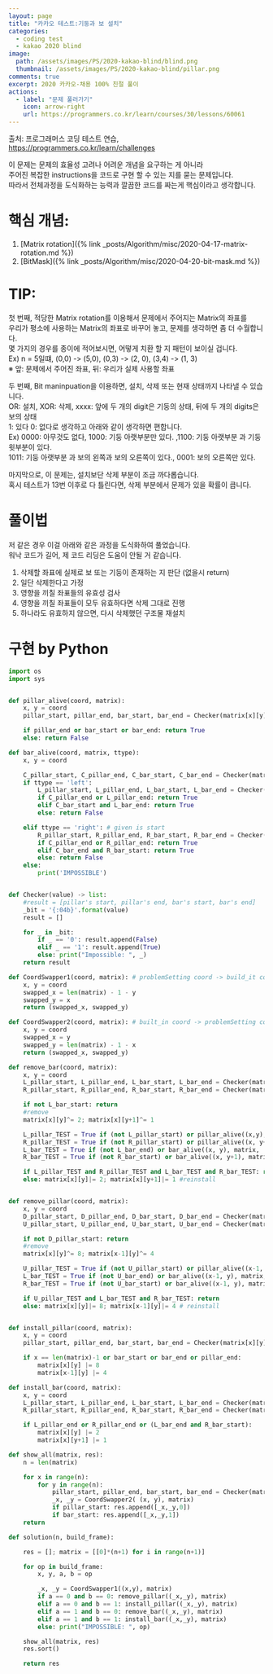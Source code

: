 ```yaml
---
layout: page
title: "카카오 테스트:기둥과 보 설치"
categories:
  - coding test
  - kakao 2020 blind
image:
  path: /assets/images/PS/2020-kakao-blind/blind.png
  thumbnail: /assets/images/PS/2020-kakao-blind/pillar.png
comments: true
excerpt: 2020 카카오-채용 100% 친절 풀이
actions:
  - label: "문제 풀러가기"
    icon: arrow-right
    url: https://programmers.co.kr/learn/courses/30/lessons/60061
---
```

출처: 프로그래머스 코딩 테스트 연습, https://programmers.co.kr/learn/challenges<br/>

이 문제는 문제의 효율성 고려나 어려운 개념을 요구하는 게 아니라<br/>
주어진 복잡한 instructions을 코드로 구현 할 수 있는 지를 묻는 문제입니다.<br/>
따라서 전체과정을 도식화하는 능력과 깔끔한 코드를 짜는게 핵심이라고 생각합니다.<br/>

# 핵심 개념:
1. [Matrix rotation]({% link _posts/Algorithm/misc/2020-04-17-matrix-rotation.md %})
2. [BitMask]({% link _posts/Algorithm/misc/2020-04-20-bit-mask.md %})

# TIP:
첫 번째, 적당한 Matrix rotation를 이용해서 문제에서 주어지는 Matrix의 좌표를<br/>
우리가 평소에 사용하는 Matrix의 좌표로 바꾸어 놓고, 문제를 생각하면 좀 더 수월합니다.<br/>
몇 가지의 경우를 종이에 적어보시면, 어떻게 치환 할 지 패턴이 보이실 겁니다.<br/>
Ex) n = 5일떄, (0,0) -> (5,0), (0,3) -> (2, 0), (3,4) -> (1, 3)<br/>
※ 앞: 문제에서 주어진 좌표, 뒤: 우리가 실제 사용할 좌표<br/>

두 번째, Bit maninpuation을 이용하면, 설치, 삭제 또는 현재 상태까지 나타낼 수 있습니다.<br/>
OR: 설치, XOR: 삭제, xxxx: 앞에 두 개의 digit은 기둥의 상태, 뒤에 두 개의 digits은 보의 상태<br/>
1: 있다 0: 없다로 생각하고 아래와 같이 생각하면 편합니다.<br/>
Ex) 0000: 아무것도 없다, 1000: 기둥 아랫부분만 있다. ,1100: 기둥 아랫부분 과 기둥 윗부분이 있다.<br/>
1011: 기둥 아랫부분 과 보의 왼쪽과 보의 오른쪽이 있다., 0001: 보의 오른쪽만 있다.<br/>

마지막으로, 이 문제는, 설치보단 삭제 부분이 조금 까다롭습니다.<br/>
혹시 테스트가 13번 이후로 다 틀린다면, 삭제 부분에서 문제가 있을 확률이 큽니다.<br/>

# 풀이법
저 같은 경우 이걸 아래와 같은 과정을 도식화하여 풀었습니다.<br/>
워낙 코드가 길어, 제 코드 리딩은 도움이 안될 거 같습니다.

1. 삭제할 좌표에 실제로 보 또는 기둥이 존재하는 지 판단 (없을시 return)
2. 일단 삭제한다고 가정
3. 영향을 끼칠 좌표들의 유효성 검사
4. 영향을 끼칠 좌표들이 모두 유효하다면 삭제 그대로 진행
5. 하나라도 유효하지 않으면, 다시 삭제했던 구조물 재설치


# 구현 by Python

```python
import os
import sys


def pillar_alive(coord, matrix):
    x, y = coord
    pillar_start, pillar_end, bar_start, bar_end = Checker(matrix[x][y])

    if pillar_end or bar_start or bar_end: return True
    else: return False

def bar_alive(coord, matrix, ttype):
    x, y = coord

    C_pillar_start, C_pillar_end, C_bar_start, C_bar_end = Checker(matrix[x][y])
    if ttype == 'left':
        L_pillar_start, L_pillar_end, L_bar_start, L_bar_end = Checker(matrix[x][y-1])
        if C_pillar_end or L_pillar_end: return True
        elif C_bar_start and L_bar_end: return True
        else: return False

    elif ttype == 'right': # given is start
        R_pillar_start, R_pillar_end, R_bar_start, R_bar_end = Checker(matrix[x][y+1])
        if C_pillar_end or R_pillar_end: return True
        elif C_bar_end and R_bar_start: return True
        else: return False
    else:
        print('IMPOSSIBLE')


def Checker(value) -> list:
    #result = [pillar's start, pillar's end, bar's start, bar's end]
    _bit = '{:04b}'.format(value)
    result = []

    for _ in _bit:
        if _ == '0': result.append(False)
        elif _ == '1': result.append(True)
        else: print("Impossible: ", _)
    return result

def CoordSwapper1(coord, matrix): # problemSetting coord -> build_it coord
    x, y = coord
    swapped_x = len(matrix) - 1 - y
    swapped_y = x
    return (swapped_x, swapped_y)

def CoordSwapper2(coord, matrix): # built_in coord -> problemSetting coord
    x, y = coord
    swapped_x = y
    swapped_y = len(matrix) - 1 - x
    return (swapped_x, swapped_y)

def remove_bar(coord, matrix):
    x, y = coord
    L_pillar_start, L_pillar_end, L_bar_start, L_bar_end = Checker(matrix[x][y])
    R_pillar_start, R_pillar_end, R_bar_start, R_bar_end = Checker(matrix[x][y+1])

    if not L_bar_start: return
    #remove
    matrix[x][y]^= 2; matrix[x][y+1]^= 1

    L_pillar_TEST = True if (not L_pillar_start) or pillar_alive((x,y), matrix) else False
    R_pillar_TEST = True if (not R_pillar_start) or pillar_alive((x, y+1), matrix) else False
    L_bar_TEST = True if (not L_bar_end) or bar_alive((x, y), matrix, 'left') else False
    R_bar_TEST = True if (not R_bar_start) or bar_alive((x, y+1), matrix, 'right') else False

    if L_pillar_TEST and R_pillar_TEST and L_bar_TEST and R_bar_TEST: return
    else: matrix[x][y]|= 2; matrix[x][y+1]|= 1 #reinstall


def remove_pillar(coord, matrix):
    x, y = coord
    D_pillar_start, D_pillar_end, D_bar_start, D_bar_end = Checker(matrix[x][y])
    U_pillar_start, U_pillar_end, U_bar_start, U_bar_end = Checker(matrix[x-1][y])

    if not D_pillar_start: return
    #remove
    matrix[x][y]^= 8; matrix[x-1][y]^= 4

    U_pillar_TEST = True if (not U_pillar_start) or pillar_alive((x-1, y), matrix) else False
    L_bar_TEST = True if (not U_bar_end) or bar_alive((x-1, y), matrix, 'left') else False
    R_bar_TEST = True if (not U_bar_start) or bar_alive((x-1, y), matrix, 'right') else False

    if U_pillar_TEST and L_bar_TEST and R_bar_TEST: return
    else: matrix[x][y]|= 8; matrix[x-1][y]|= 4 # reinstall


def install_pillar(coord, matrix):
    x, y = coord
    pillar_start, pillar_end, bar_start, bar_end = Checker(matrix[x][y])

    if x == len(matrix)-1 or bar_start or bar_end or pillar_end:
        matrix[x][y] |= 8
        matrix[x-1][y] |= 4

def install_bar(coord, matrix):
    x, y = coord
    L_pillar_start, L_pillar_end, L_bar_start, L_bar_end = Checker(matrix[x][y])
    R_pillar_start, R_pillar_end, R_bar_start, R_bar_end = Checker(matrix[x][y+1])

    if L_pillar_end or R_pillar_end or (L_bar_end and R_bar_start):
        matrix[x][y] |= 2
        matrix[x][y+1] |= 1

def show_all(matrix, res):
    n = len(matrix)

    for x in range(n):
        for y in range(n):
            pillar_start, pillar_end, bar_start, bar_end = Checker(matrix[x][y])
            _x, _y = CoordSwapper2( (x, y), matrix)
            if pillar_start: res.append([_x,_y,0])
            if bar_start: res.append([_x,_y,1])
    return

def solution(n, build_frame):

    res = []; matrix = [[0]*(n+1) for i in range(n+1)]

    for op in build_frame:
        x, y, a, b = op

        _x, _y = CoordSwapper1((x,y), matrix)
        if a == 0 and b == 0: remove_pillar((_x,_y), matrix)
        elif a == 0 and b == 1: install_pillar((_x,_y), matrix)
        elif a == 1 and b == 0: remove_bar((_x,_y), matrix)
        elif a == 1 and b == 1: install_bar((_x,_y), matrix)
        else: print("IMPOSSIBLE: ", op)

    show_all(matrix, res)
    res.sort()

    return res
```
